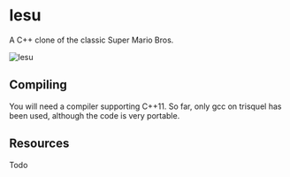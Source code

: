 lesu
=====

A C++ clone of the classic Super Mario Bros.

![lesu](https://github.com/user-attachments/assets/4f7a6744-6114-41aa-8c49-513f84d32eaa)

Compiling
---------
You will need a compiler supporting C++11.
So far, only gcc on trisquel has been used, although the code is very portable.

Resources
---------
Todo